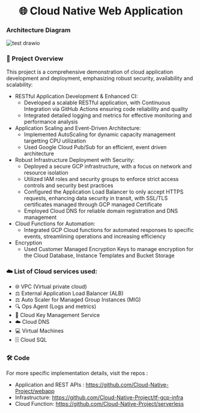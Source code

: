 <h1 align="center">
🌐 Cloud Native Web Application
</h1>

### Architecture Diagram

![test drawio](https://github.com/chebrolusai/DocBook/assets/144749543/65d55fcf-fbfa-4c21-b471-f563c67a2bc6)

### 🚀 Project Overview 

This project is a comprehensive demonstration of cloud application development and deployment, emphasizing robust security, availability and scalability:

- RESTful Application Development & Enhanced CI:
     - Developed a scalable RESTful application, with Continuous Integration via GitHub Actions ensuring code reliability and quality
     - Integrated detailed logging and metrics for effective monitoring and performance analysis
- Application Scaling and Event-Driven Architecture:
     - Implemented AutoScaling for dynamic capacity management targetting CPU utilization
     - Used Google Cloud Pub/Sub for an efficient, event driven architecture
- Robust Infrastructure Deployment with Security:
     - Deployed a secure GCP infrastructure, with a focus on network and resource isolation
     - Utilized IAM roles and security groups to enforce strict access controls and security best practices
     - Configured the Application Load Balancer to only accept HTTPS requests, enhancing data security in transit, with SSL/TLS certificates managed through GCP managed Certificate
     - Employed Cloud DNS for reliable domain registration and DNS management
- Cloud Functions for Automation:
     - Integrated GCP Cloud functions for automated responses to specific events, streamlining operations and increasing efficiency
- Encryption
     - Used Customer Managed Encryption Keys to manage encryption for the Cloud Database, Instance Templates and Bucket Storage

### ☁️ List of Cloud services used:
- 🌐 VPC (Virtual private cloud)
- ⚖️ External Application Load Balancer (ALB)
- ⚖️ Auto Scaler for Managed Group Instances (MIG)
- 🔍 Ops Agent (Logs and metrics)
- 🔑 Cloud Key Management Service
- ☁️  Cloud DNS
- 💻 Virtual Machines
- 🗄️ Cloud SQL

###  🛠️ Code 
For more specific implementation details, visit the repos : 
- Application and REST APIs : https://github.com/Cloud-Native-Project/webapp
- Infrastructure: https://github.com/Cloud-Native-Project/tf-gcp-infra
- Cloud Function: https://github.com/Cloud-Native-Project/serverless

